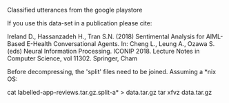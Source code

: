 Classified utterances from the google playstore 

If you use this data-set in a publication please cite: 

Ireland D., Hassanzadeh H., Tran S.N. (2018) Sentimental Analysis for AIML-Based E-Health Conversational Agents. In: Cheng L., Leung A., Ozawa S. (eds) Neural Information Processing. ICONIP 2018. Lecture Notes in Computer Science, vol 11302. Springer, Cham

Before decompressing, the 'split' files need to be joined. Assuming a *nix OS: 

cat labelled-app-reviews.tar.gz.split-a* > data.tar.gz
tar xfvz data.tar.gz
